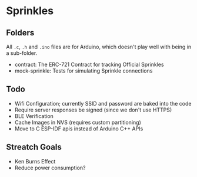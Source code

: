 Sprinkles
=========


Folders
-------

All `.c`, `.h` and `.ino` files are for Arduino, which doesn't
play well with being in a sub-folder.

- contract: The ERC-721 Contract for tracking Official Sprinkles
- mock-sprinkle: Tests for simulating Sprinkle connections

Todo
----

- Wifi Configuration; currently SSID and password are baked into the code
- Require server responses be signed (since we don't use HTTPS)
- BLE Verification
- Cache Images in NVS (requires custom partitioning)
- Move to C ESP-IDF apis instead of Arduino C++ APIs

Streatch Goals
--------------

- Ken Burns Effect
- Reduce power consumption?

